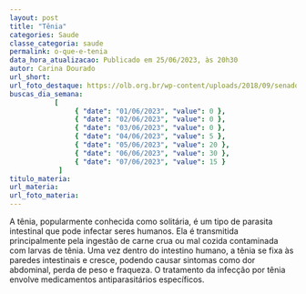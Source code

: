 ```yaml
---
layout: post
title: "Tênia"
categories: Saude
classe_categoria: saude
permalink: o-que-e-tenia
data_hora_atualizacao: Publicado em 25/06/2023, às 20h30
autor: Carina Dourado
url_short: 
url_foto_destaque: https://olb.org.br/wp-content/uploads/2018/09/senador.jpg
buscas_dia_semana: 
           [
                { "date": "01/06/2023", "value": 0 },
                { "date": "02/06/2023", "value": 0 },
                { "date": "03/06/2023", "value": 0 },
                { "date": "04/06/2023", "value": 5 },
                { "date": "05/06/2023", "value": 20 },
                { "date": "06/06/2023", "value": 30 },
                { "date": "07/06/2023", "value": 15 }
            ]
titulo_materia: 
url_materia: 
url_foto_materia: 
---
```

A tênia, popularmente conhecida como solitária, é um tipo de parasita intestinal que pode infectar seres humanos. Ela é transmitida principalmente pela ingestão de carne crua ou mal cozida contaminada com larvas de tênia. Uma vez dentro do intestino humano, a tênia se fixa às paredes intestinais e cresce, podendo causar sintomas como dor abdominal, perda de peso e fraqueza. O tratamento da infecção por tênia envolve medicamentos antiparasitários específicos.

